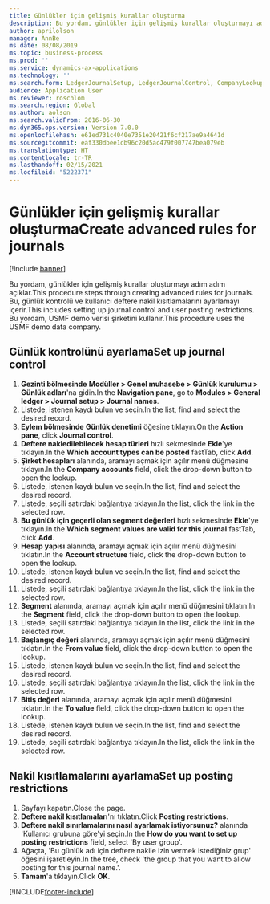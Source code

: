 ```yaml
---
title: Günlükler için gelişmiş kurallar oluşturma
description: Bu yordam, günlükler için gelişmiş kurallar oluşturmayı adım adım açıklar.
author: aprilolson
manager: AnnBe
ms.date: 08/08/2019
ms.topic: business-process
ms.prod: ''
ms.service: dynamics-ax-applications
ms.technology: ''
ms.search.form: LedgerJournalSetup, LedgerJournalControl, CompanyLookup, LedgerJournalPostControl
audience: Application User
ms.reviewer: roschlom
ms.search.region: Global
ms.author: aolson
ms.search.validFrom: 2016-06-30
ms.dyn365.ops.version: Version 7.0.0
ms.openlocfilehash: e61ed731c4040e7351e20421f6cf217ae9a4641d
ms.sourcegitcommit: eaf330dbee1db96c20d5ac479f007747bea079eb
ms.translationtype: HT
ms.contentlocale: tr-TR
ms.lasthandoff: 02/15/2021
ms.locfileid: "5222371"
---
```

# <a name="create-advanced-rules-for-journals"></a><span data-ttu-id="f97cc-103">Günlükler için gelişmiş kurallar oluşturma</span><span class="sxs-lookup"><span data-stu-id="f97cc-103">Create advanced rules for journals</span></span>

[!include [banner](../../includes/banner.md)]

<span data-ttu-id="f97cc-104">Bu yordam, günlükler için gelişmiş kurallar oluşturmayı adım adım açıklar.</span><span class="sxs-lookup"><span data-stu-id="f97cc-104">This procedure steps through creating advanced rules for journals.</span></span> <span data-ttu-id="f97cc-105">Bu, günlük kontrolü ve kullanıcı deftere nakil kısıtlamalarını ayarlamayı içerir.</span><span class="sxs-lookup"><span data-stu-id="f97cc-105">This includes setting up journal control and user posting restrictions.</span></span> <span data-ttu-id="f97cc-106">Bu yordam, USMF demo verisi şirketini kullanır.</span><span class="sxs-lookup"><span data-stu-id="f97cc-106">This procedure uses the USMF demo data company.</span></span>


## <a name="set-up-journal-control"></a><span data-ttu-id="f97cc-107">Günlük kontrolünü ayarlama</span><span class="sxs-lookup"><span data-stu-id="f97cc-107">Set up journal control</span></span>
1. <span data-ttu-id="f97cc-108">**Gezinti bölmesinde** **Modüller > Genel muhasebe > Günlük kurulumu > Günlük adları**'na gidin.</span><span class="sxs-lookup"><span data-stu-id="f97cc-108">In the **Navigation pane**, go to **Modules > General ledger > Journal setup > Journal names**.</span></span>
2. <span data-ttu-id="f97cc-109">Listede, istenen kaydı bulun ve seçin.</span><span class="sxs-lookup"><span data-stu-id="f97cc-109">In the list, find and select the desired record.</span></span>
3. <span data-ttu-id="f97cc-110">**Eylem bölmesinde** **Günlük denetimi** öğesine tıklayın.</span><span class="sxs-lookup"><span data-stu-id="f97cc-110">On the **Action pane**, click **Journal control**.</span></span>
4. <span data-ttu-id="f97cc-111">**Deftere nakledilebilecek hesap türleri** hızlı sekmesinde **Ekle**'ye tıklayın.</span><span class="sxs-lookup"><span data-stu-id="f97cc-111">In the **Which account types can be posted** fastTab, click **Add**.</span></span>
5. <span data-ttu-id="f97cc-112">**Şirket hesapları** alanında, aramayı açmak için açılır menü düğmesine tıklayın.</span><span class="sxs-lookup"><span data-stu-id="f97cc-112">In the **Company accounts** field, click the drop-down button to open the lookup.</span></span>
6. <span data-ttu-id="f97cc-113">Listede, istenen kaydı bulun ve seçin.</span><span class="sxs-lookup"><span data-stu-id="f97cc-113">In the list, find and select the desired record.</span></span>
7. <span data-ttu-id="f97cc-114">Listede, seçili satırdaki bağlantıya tıklayın.</span><span class="sxs-lookup"><span data-stu-id="f97cc-114">In the list, click the link in the selected row.</span></span>
8. <span data-ttu-id="f97cc-115">**Bu günlük için geçerli olan segment değerleri** hızlı sekmesinde **Ekle**'ye tıklayın.</span><span class="sxs-lookup"><span data-stu-id="f97cc-115">In the **Which segment values are valid for this journal** fastTab, click **Add**.</span></span>
9. <span data-ttu-id="f97cc-116">**Hesap yapısı** alanında, aramayı açmak için açılır menü düğmesini tıklatın.</span><span class="sxs-lookup"><span data-stu-id="f97cc-116">In the **Account structure** field, click the drop-down button to open the lookup.</span></span>
10. <span data-ttu-id="f97cc-117">Listede, istenen kaydı bulun ve seçin.</span><span class="sxs-lookup"><span data-stu-id="f97cc-117">In the list, find and select the desired record.</span></span>
11. <span data-ttu-id="f97cc-118">Listede, seçili satırdaki bağlantıya tıklayın.</span><span class="sxs-lookup"><span data-stu-id="f97cc-118">In the list, click the link in the selected row.</span></span>
12. <span data-ttu-id="f97cc-119">**Segment** alanında, aramayı açmak için açılır menü düğmesini tıklatın.</span><span class="sxs-lookup"><span data-stu-id="f97cc-119">In the **Segment** field, click the drop-down button to open the lookup.</span></span>
13. <span data-ttu-id="f97cc-120">Listede, seçili satırdaki bağlantıya tıklayın.</span><span class="sxs-lookup"><span data-stu-id="f97cc-120">In the list, click the link in the selected row.</span></span>
14. <span data-ttu-id="f97cc-121">**Başlangıç değeri** alanında, aramayı açmak için açılır menü düğmesini tıklatın.</span><span class="sxs-lookup"><span data-stu-id="f97cc-121">In the **From value** field, click the drop-down button to open the lookup.</span></span>
15. <span data-ttu-id="f97cc-122">Listede, istenen kaydı bulun ve seçin.</span><span class="sxs-lookup"><span data-stu-id="f97cc-122">In the list, find and select the desired record.</span></span>
16. <span data-ttu-id="f97cc-123">Listede, seçili satırdaki bağlantıya tıklayın.</span><span class="sxs-lookup"><span data-stu-id="f97cc-123">In the list, click the link in the selected row.</span></span>
17. <span data-ttu-id="f97cc-124">**Bitiş değeri** alanında, aramayı açmak için açılır menü düğmesini tıklatın.</span><span class="sxs-lookup"><span data-stu-id="f97cc-124">In the **To value** field, click the drop-down button to open the lookup.</span></span>
18. <span data-ttu-id="f97cc-125">Listede, istenen kaydı bulun ve seçin.</span><span class="sxs-lookup"><span data-stu-id="f97cc-125">In the list, find and select the desired record.</span></span>
19. <span data-ttu-id="f97cc-126">Listede, seçili satırdaki bağlantıya tıklayın.</span><span class="sxs-lookup"><span data-stu-id="f97cc-126">In the list, click the link in the selected row.</span></span>

## <a name="set-up-posting-restrictions"></a><span data-ttu-id="f97cc-127">Nakil kısıtlamalarını ayarlama</span><span class="sxs-lookup"><span data-stu-id="f97cc-127">Set up posting restrictions</span></span>
1. <span data-ttu-id="f97cc-128">Sayfayı kapatın.</span><span class="sxs-lookup"><span data-stu-id="f97cc-128">Close the page.</span></span>
2. <span data-ttu-id="f97cc-129">**Deftere nakil kısıtlamaları**'nı tıklatın.</span><span class="sxs-lookup"><span data-stu-id="f97cc-129">Click **Posting restrictions**.</span></span>
3. <span data-ttu-id="f97cc-130">**Deftere nakil sınırlamalarını nasıl ayarlamak istiyorsunuz?** alanında 'Kullanıcı grubuna göre'yi seçin.</span><span class="sxs-lookup"><span data-stu-id="f97cc-130">In the **How do you want to set up posting restrictions** field, select 'By user group'.</span></span>
4. <span data-ttu-id="f97cc-131">Ağaçta, 'Bu günlük adı için deftere nakile izin vermek istediğiniz grup' öğesini işaretleyin.</span><span class="sxs-lookup"><span data-stu-id="f97cc-131">In the tree, check 'the group that you want to allow posting for this journal name.'.</span></span>
5. <span data-ttu-id="f97cc-132">**Tamam**'a tıklayın.</span><span class="sxs-lookup"><span data-stu-id="f97cc-132">Click **OK**.</span></span>



[!INCLUDE[footer-include](../../../includes/footer-banner.md)]